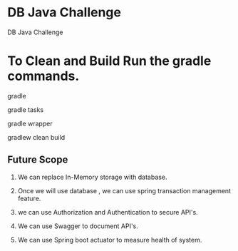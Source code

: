 # DB Java Challenge
DB Java Challenge

# To Clean and Build Run the gradle commands.

gradle

gradle tasks

gradle wrapper

gradlew clean build 
  
## Future Scope 

1. We can replace In-Memory storage with database. 

2. Once we will use database , we can use spring transaction management feature. 

3. we can use Authorization and Authentication to secure API's.

4. We can use Swagger to document API's.

5. We can use Spring boot actuator to measure health of system.

